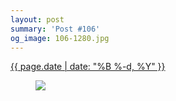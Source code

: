 ```yaml
---
layout: post
summary: 'Post #106'
og_image: 106-1280.jpg
---
```


<div class="post">
 <time>
  <a href="/106">
   {{ page.date | date: "%B %-d, %Y" }}
  </a>
 </time>
 <a href="/106">
  <figure data-taken="10/18/2013">
   <img sizes="(min-width: 700px) 50vw, calc(100vw - 2rem)" src="{{ site.assets_url }}/106-640.jpg" srcset="{{ site.assets_url }}/106-1280.jpg 1280w, {{ site.assets_url }}/106-960.jpg 960w, {{ site.assets_url }}/106-640.jpg 640w, {{ site.assets_url }}/106-320.jpg 320w"/>
  </figure>
 </a>
</div>
